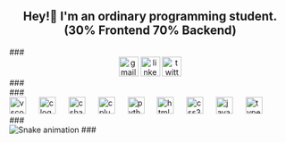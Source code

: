 <h2 align="center">Hey!👋 I'm an ordinary programming student. <br>(30%
        Frontend 70% Backend)</h2>
    ###
    <div align="center">
        <a href="mailto:umutardaayhan1c@gmail.com"><img
                src="https://img.shields.io/static/v1?message=Gmail&logo=gmail&label=&color=D14836&logoColor=white&labelColor=&style=for-the-badge"
                height="35" alt="gmail logo" /></a>
        <a href="https://www.linkedin.com/in/umut-arda-ayhan-b20b9b268/"><img
                src="https://img.shields.io/static/v1?message=LinkedIn&logo=linkedin&label=&color=0077B5&logoColor=white&labelColor=&style=for-the-badge"
                height="35" alt="linkedin logo" /></a>
        <a href="https://twitter.com/UArdaAyhan"><img
                src="https://img.shields.io/static/v1?message=Twitter&logo=twitter&label=&color=1DA1F2&logoColor=white&labelColor=&style=for-the-badge"
                height="35" alt="twitter logo" /></a>
    </div>
    ###
    <div style="width:720px;max-width:200%;">
        <img src="C:\Users\umuta\Masaüstü\Programlar\giphy.gif" alt="">
    </div>
    ###
    <br clear="both">
    <div align="left">
        <img src="https://cdn.jsdelivr.net/gh/devicons/devicon/icons/vscode/vscode-original.svg"
            height="30" alt="vscode logo" />
        <img width="15" />
        <img src="https://cdn.jsdelivr.net/gh/devicons/devicon/icons/c/c-original.svg"
            height="30" alt="c logo" />
        <img width="15" />
        <img src="https://cdn.jsdelivr.net/gh/devicons/devicon/icons/csharp/csharp-original.svg"
            height="30" alt="csharp logo" />
        <img width="15" />
        <img src="https://cdn.jsdelivr.net/gh/devicons/devicon/icons/cplusplus/cplusplus-original.svg"
            height="30" alt="cplusplus logo" />
        <img width="15" />
        <img src="https://cdn.jsdelivr.net/gh/devicons/devicon/icons/python/python-original.svg"
            height="30" alt="python logo" />
        <img width="15" />
        <img src="https://cdn.jsdelivr.net/gh/devicons/devicon/icons/html5/html5-original.svg"
            height="30" alt="html5 logo" />
        <img width="15" />
        <img src="https://cdn.jsdelivr.net/gh/devicons/devicon/icons/css3/css3-original.svg"
            height="30" alt="css3 logo" />
        <img width="15" />
        <img src="https://cdn.jsdelivr.net/gh/devicons/devicon/icons/javascript/javascript-original.svg"
            height="30" alt="javascript logo" />
        <img width="15" />
        <img src="https://cdn.jsdelivr.net/gh/devicons/devicon/icons/typescript/typescript-original.svg"
            height="30" alt="typescript logo" />
    </div>
    ###
    <br clear="both">
    <img src="https://raw.githubusercontent.com/umutardaayhan/umutardaayhan/output/snake.svg"
        alt="Snake animation" />
    ###
